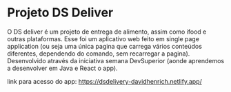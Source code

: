 #   Projeto DS Deliver
O DS deliver é um projeto de entrega de alimento, assim como ifood e outras plataformas.
Esse foi um aplicativo web feito em single page application (ou seja uma única pagina que carrega vários conteúdos diferentes, dependendo do comando, sem recarregar a pagina).
Desenvolvido através da iniciativa semana DevSuperior (aonde aprendemos a desenvolver em Java e React o app).


link para acesso do app: https://dsdelivery-davidhenrich.netlify.app/
